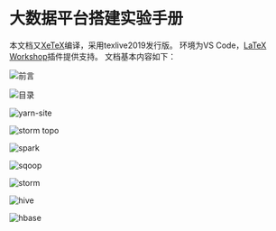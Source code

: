 # 大数据平台搭建实验手册

本文档又[XeTeX](http://xetex.sourceforge.net/)编译，采用texlive2019发行版。
环境为VS Code，[LaTeX Workshop](https://github.com/James-Yu/LaTeX-Workshop)插件提供支持。
文档基本内容如下：

![前言](img/readme/before.png)

![目录](img/readme/toc.png)

![yarn-site](img/readme/yarn-site.png)

![storm topo](img/readme/topo.png)

![spark](img/readme/spark.png)

![sqoop](img/readme/sqoop.png)

![storm](img/readme/storm-jar.png)

![hive](img/readme/hive.png)

![hbase](img/readme/hbase.png)

